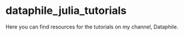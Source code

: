 # dataphile_julia_tutorials
Here you can find resources for the tutorials on my channel, Dataphile.
